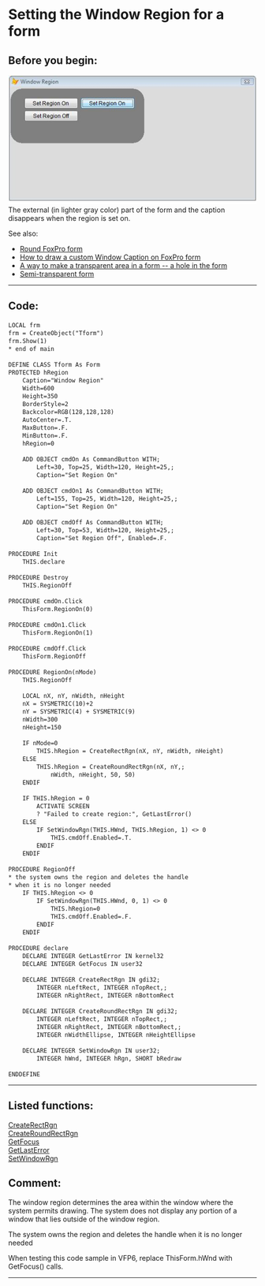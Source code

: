 
# Setting the Window Region for a form

## Before you begin:
![](../images/windowregion.jpg)  
The external (in lighter gray color) part of the form and the caption disappears when the region is set on.  

See also:

* [Round FoxPro form](sample_143.md)  
* [How to draw a custom Window Caption on FoxPro form](sample_499.md)  
* [A way to make a transparent area in a form -- a hole in the form](sample_126.md)  
* [Semi-transparent form](sample_453.md)  
  
***  


## Code:
```foxpro  
LOCAL frm
frm = CreateObject("Tform")
frm.Show(1)
* end of main

DEFINE CLASS Tform As Form
PROTECTED hRegion
	Caption="Window Region"
	Width=600
	Height=350
	BorderStyle=2
	Backcolor=RGB(128,128,128)
	AutoCenter=.T.
	MaxButton=.F.
	MinButton=.F.
	hRegion=0
	
	ADD OBJECT cmdOn As CommandButton WITH;
		Left=30, Top=25, Width=120, Height=25,;
		Caption="Set Region On"

	ADD OBJECT cmdOn1 As CommandButton WITH;
		Left=155, Top=25, Width=120, Height=25,;
		Caption="Set Region On"

	ADD OBJECT cmdOff As CommandButton WITH;
		Left=30, Top=53, Width=120, Height=25,;
		Caption="Set Region Off", Enabled=.F.

PROCEDURE Init
	THIS.declare
	
PROCEDURE Destroy
	THIS.RegionOff

PROCEDURE cmdOn.Click
	ThisForm.RegionOn(0)

PROCEDURE cmdOn1.Click
	ThisForm.RegionOn(1)

PROCEDURE cmdOff.Click
	ThisForm.RegionOff

PROCEDURE RegionOn(nMode)
	THIS.RegionOff
	
	LOCAL nX, nY, nWidth, nHeight
	nX = SYSMETRIC(10)+2
	nY = SYSMETRIC(4) + SYSMETRIC(9)
	nWidth=300
	nHeight=150

	IF nMode=0
		THIS.hRegion = CreateRectRgn(nX, nY, nWidth, nHeight)
	ELSE
		THIS.hRegion = CreateRoundRectRgn(nX, nY,;
			nWidth, nHeight, 50, 50)
	ENDIF

	IF THIS.hRegion = 0
		ACTIVATE SCREEN
		? "Failed to create region:", GetLastError()
	ELSE
		IF SetWindowRgn(THIS.HWnd, THIS.hRegion, 1) <> 0
			THIS.cmdOff.Enabled=.T.
		ENDIF
	ENDIF

PROCEDURE RegionOff
* the system owns the region and deletes the handle
* when it is no longer needed
	IF THIS.hRegion <> 0
		IF SetWindowRgn(THIS.HWnd, 0, 1) <> 0
			THIS.hRegion=0
			THIS.cmdOff.Enabled=.F.
		ENDIF
	ENDIF

PROCEDURE declare
	DECLARE INTEGER GetLastError IN kernel32
	DECLARE INTEGER GetFocus IN user32

	DECLARE INTEGER CreateRectRgn IN gdi32;
		INTEGER nLeftRect, INTEGER nTopRect,;
		INTEGER nRightRect, INTEGER nBottomRect

	DECLARE INTEGER CreateRoundRectRgn IN gdi32;
		INTEGER nLeftRect, INTEGER nTopRect,;
		INTEGER nRightRect, INTEGER nBottomRect,;
		INTEGER nWidthEllipse, INTEGER nHeightEllipse

	DECLARE INTEGER SetWindowRgn IN user32;
		INTEGER hWnd, INTEGER hRgn, SHORT bRedraw

ENDDEFINE  
```  
***  


## Listed functions:
[CreateRectRgn](../libraries/gdi32/CreateRectRgn.md)  
[CreateRoundRectRgn](../libraries/gdi32/CreateRoundRectRgn.md)  
[GetFocus](../libraries/user32/GetFocus.md)  
[GetLastError](../libraries/kernel32/GetLastError.md)  
[SetWindowRgn](../libraries/user32/SetWindowRgn.md)  

## Comment:
The window region determines the area within the window where the system permits drawing. The system does not display any portion of a window that lies outside of the window region.  
  
The system owns the region and deletes the handle when it is no longer needed  
  
When testing this code sample in VFP6, replace ThisForm.hWnd with GetFocus() calls.  
  
***  


